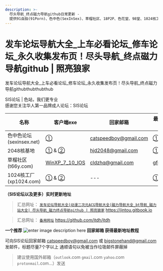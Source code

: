 ```yaml
---
description: >-
  尽头导航_终点磁力导航github日常更新 -
  提供91自拍(91Porn)、色中色(SexInSex)、草榴社区、18P2P、色花堂、98堂、1024核工厂、2048核基地、100lu高清首发、性吧(SEX8)、桃花族、AV狼(avlang、PLUS28、JKforum(捷克論壇)、AV天空、痴漢俱樂部等论坛永久地址和它们的最新地址发布页。
---
```


# 发车论坛导航大全\_上车必看论坛\_修车论坛\_永久收集发布页！尽头导航\_终点磁力导航github | 照亮狼家

发车论坛导航大全\_上车必看论坛\_修车论坛\_永久收集发布页！尽头导航\_终点磁力导航githubthubthubthub

SIS论坛 | 色站，我们更专业   
感谢您关注华人第一品牌成人论坛：SIS论坛

 | 名称 | 客户端exe | 回家邮箱 | 最新地址发布页 |
|----|----|----|----|
|色中色论坛(sexinsex.net)| [①](https://www.mediafire.com/file/03bf9sek6nk5tuv/%25E8%2589%25B2%25E4%25B8%25AD%25E8%2589%25B2%25E5%259C%25B0%25E5%259D%2580%25E5%258F%2591%25E5%25B8%2583%25E5%2599%25A8.rar/file)| catspeedboy@gmail.com  | [①](http://174.127.195.66/bbs/)
|2048核基地|[①](https://github.com/jtdh/luntan/files/8078873/2048.zip) &  [②](https://www.mediafire.com/file/c400441xvn6qglx/2048%25E6%25A0%25B8%25E5%259F%25BA%25E5%259C%25B0%25E5%258F%2591%25E5%25B8%2583%25E5%2599%25A8.zip/file)| hjd2048@gmail.com  |  [①](http://50qc.com:2048/) &  [②](http://26t.net:2048/)
|草榴社区(t66y.com)|[WinXP_7_10_IOS](https://www.mediafire.com/file/wc2ggpxg4nxyhec/%25E8%258D%2589%25E6%25A6%25B4%25E5%258F%2591%25E5%25B8%2583%25E5%2599%25A8.zip/file)| cldzhq@gmail.com  |  [gfqzkep.com](http://www.gfqzkep.com/)
|1024核工厂(xp1024.com)|[①](https://github.com/jtdh/luntan/files/8080733/1024.zip) & [②](https://www.mediafire.com/file/iqendjdz0cjra29/1024%25E6%25A0%25B8%25E5%25B7%25A5%25E5%258E%2582%25E5%258F%2591%25E5%25B8%2583%25E5%2599%25A8.zip/file)| ---  |  [①](http://b11.hjfgczh733.rocks/bbs2.php) & [②](http://k11.csjbzcjnr.rocks/pw/)[③](http://b11.zbwymdcjsgg.rocks/pw/html_data/3/1711/846891.html)

**（SIS论坛以及更多）实时更新地址**
>汇总网址： [`发车论坛导航大全|动漫二次元ACG导航大全|磁力导航大全_bt导航_磁力站大全| 尽头导航_磁力终点导航github | 照亮狼家`](https://jintou.gitbook.io)  https://jintou.gitbook.io  

>汇总网址： [`备用网址`](https://github.com/jtdh/jtdh/)  https://github.com/jtdh/jtdh

**一个推荐**
![enter image description here](https://img68.pixhost.to/images/22/264638732_91-app.jpg)
**回家邮箱 获得最新地址教程**

可向SIS论坛回家邮箱 catspeedboy@gmail.com 或 bigstonehand@gmail.com 发邮件，标题尽量7个字以上 通顺语句以免被当作垃圾邮件屏蔽掉

> 建议使用国外邮箱（`outlook`.com `gmail`.com `yahoo`.com `protonmail`.com...）发送
